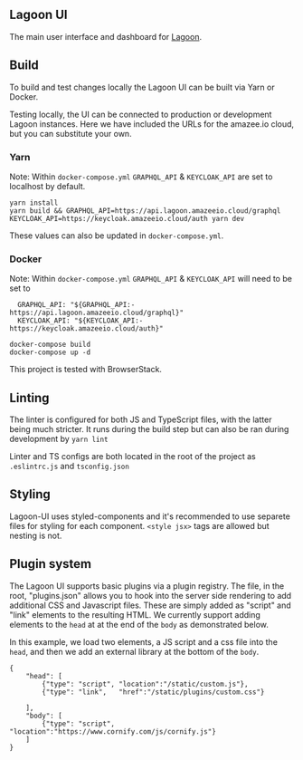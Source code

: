 ## Lagoon UI

The main user interface and dashboard for [Lagoon](https://github.com/uselagoon/lagoon). 

## Build

To build and test changes locally the Lagoon UI can be built via Yarn or Docker.

Testing locally, the UI can be connected to production or development Lagoon instances. Here we have included the URLs for the amazee.io cloud, but you can substitute your own.

### Yarn
Note: Within `docker-compose.yml` `GRAPHQL_API` & `KEYCLOAK_API` are set to localhost by default.

```
yarn install
yarn build && GRAPHQL_API=https://api.lagoon.amazeeio.cloud/graphql KEYCLOAK_API=https://keycloak.amazeeio.cloud/auth yarn dev
```
These values can also be updated in `docker-compose.yml`.

### Docker
Note: Within `docker-compose.yml` `GRAPHQL_API` & `KEYCLOAK_API` will need to be set to 
```
  GRAPHQL_API: "${GRAPHQL_API:-https://api.lagoon.amazeeio.cloud/graphql}"
  KEYCLOAK_API: "${KEYCLOAK_API:-https://keycloak.amazeeio.cloud/auth}"
```

```
docker-compose build
docker-compose up -d
```

This project is tested with BrowserStack.

## Linting

The linter is configured for both JS and TypeScript files, with the latter being much stricter.
It runs during the build step but can also be ran during development by `yarn lint`

Linter and TS configs are both located in the root of the project as `.eslintrc.js` and `tsconfig.json`


## Styling

Lagoon-UI uses styled-components and it's recommended to use separete files for styling for each component.
`<style jsx>` tags are allowed but nesting is not.


## Plugin system

The Lagoon UI supports basic plugins via a plugin registry.
The file, in the root, "plugins.json" allows you to hook into the server side rendering to add additional CSS and Javascript files. These are simply added as "script" and "link" elements to the resulting HTML.
We currently support adding elements to the `head` at at the end of the `body` as demonstrated below.

In this example, we load two elements, a JS script and a css file into the `head`, and then we add an external library at the bottom of the `body`.

```
{
    "head": [
        {"type": "script", "location":"/static/custom.js"},
        {"type": "link",   "href":"/static/plugins/custom.css"}
        
    ],
    "body": [
        {"type": "script", "location":"https://www.cornify.com/js/cornify.js"}
    ]
}
```